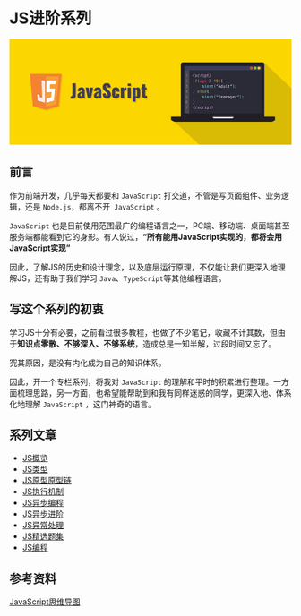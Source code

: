 # JS进阶系列

![](../../../imgs/javascript.png)

## 前言
作为前端开发，几乎每天都要和 `JavaScript` 打交道，不管是写页面组件、业务逻辑，还是 `Node.js`，都离不开` JavaScript` 。

`JavaScript` 也是目前使用范围最广的编程语言之一，PC端、移动端、桌面端甚至服务端都能看到它的身影。有人说过，**“所有能用JavaScript实现的，都将会用JavaScript实现”**

因此，了解JS的历史和设计理念，以及底层运行原理，不仅能让我们更深入地理解JS，还有助于我们学习 `Java`、`TypeScript`等其他编程语言。

## 写这个系列的初衷

学习JS十分有必要，之前看过很多教程，也做了不少笔记，收藏不计其数，但由于**知识点零散、不够深入、不够系统**，造成总是一知半解，过段时间又忘了。

究其原因，是没有内化成为自己的知识体系。

因此，开一个专栏系列，将我对 `JavaScript` 的理解和平时的积累进行整理。一方面梳理思路，另一方面，也希望能帮助到和我有同样迷惑的同学，更深入地、体系化地理解 `JavaScript` ，这门神奇的语言。

## 系列文章
- [JS概览](./JS概览)
- [JS类型](./JS类型)
- [JS原型原型链](./JS原型原型链)
- [JS执行机制](./JS执行机制)
- [JS异步编程](./JS异步编程)
- [JS异步进阶](./JS异步进阶)
- [JS异常处理](./JS异常处理)
- [JS精选题集](./JS精选题集)
- [JS编程](../JS编程/总览)

## 参考资料
[JavaScript思维导图](https://www.processon.com/mindmap/61372ae607912906b8b7ec2c)